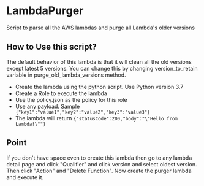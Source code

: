# LambdaPurger
Script to parse all the AWS lambdas and purge all  Lambda's older versions

## How to Use this script?
The default behavior of this lambda is that it will clean all the old versions except latest 5 versions. You can change this by changing version_to_retain variable in purge_old_lambda_versions method.

 - Create the lambda using the python script. Use Python version 3.7
 - Create a Role to execute the lambda
 - Use the policy.json as the policy for this role
 - Use any payload. Sample ``` {"key1":"value1","key2":"value2","key3":"value3"}```
 - The lambda will return ``` {"statusCode":200,"body":"\"Hello from Lambda!\""} ```
 
## Point
If you don't have space even to create this lambda then go to any lambda detail page and click "Qualifier" and click version and select oldest version. Then click "Action" and "Delete Function".
Now create the purger lambda and execute it.    
